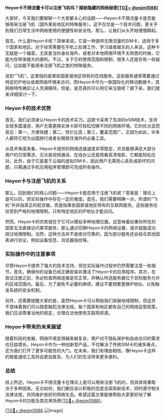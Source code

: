**Heyon卡不限流量卡可以注册飞机吗？揭秘隐藏的网络秘密[[TG💪+ @esim1088](https://t.me/s/esim1088)]**

大家好，今天我们要聊聊一个大家都关心的话题——Heyon卡不限流量卡是否能够用来注册飞机（国外某些地区的特殊服务）。这不仅仅是一个技术问题，更关乎到我们日常生活中网络使用的便捷性和安全性。那么，让我们从头开始慢慢聊起。

首先，什么是Heyon卡呢？简单来说，它是一种提供无限流量的SIM卡，适用于多个国家和地区。对于经常需要在手机上处理工作、学习或者娱乐的人来说，这种卡无疑是一个福音。尤其是当你身处海外，或者对本地网络环境不太熟悉的时候，它能为你带来极大的便利。不过，关于它的使用范围和限制，很多人还是存有一些疑问，比如能不能用来注册飞机之类的特殊服务。

说到“飞机”，这里指的是某些国家或地区特有的在线服务。这些服务通常需要通过特定的IP地址或者网络环境来访问，而Heyon卡作为一款国际化的移动数据卡，其网络特性确实让人充满期待。但是，是否真的可以用它来注册呢？接下来，我们就来详细探讨一下。

### Heyon卡的技术优势

首先，我们必须承认Heyon卡的技术实力。这款卡采用了先进的eSIM技术，支持全球多国漫游，用户无需更换实体卡即可轻松切换不同的网络环境。它的优点显而易见：第一，方便快捷；第二，性价比高；第三，覆盖范围广。正因为如此，许多人都将它视为出国旅行或者长期居住海外的必备工具。

从技术角度来看，Heyon卡提供的网络连接速度非常稳定，并且能够满足大部分用户的日常需求。无论是视频通话、在线办公还是观看高清电影，它都能轻松应对。此外，由于它是基于云端的虚拟SIM卡，因此用户无需担心丢失或损坏的问题，只需通过手机应用程序管理即可完成所有操作。

### Heyon卡与注册飞机的关系

那么，回到我们的核心问题——Heyon卡能否用于注册飞机呢？答案是：理论上是可以的，但实际操作中存在一定的难度。首先，我们需要明确一点，所谓的“飞机”并非指真正的航空器，而是指某些国家或地区特有的互联网服务。这些服务往往受到严格的地理限制，只有特定地区的IP地址才能访问。

然而，Heyon卡的优势就在于它可以模拟多种地理位置。这意味着如果你所在的国家无法直接访问某项服务，那么通过切换Heyon卡的网络设置，或许就能成功绕过地理限制。当然，这种方法并不是绝对可靠的，因为部分服务还会结合其他因素进行验证，例如设备信息、浏览器指纹等。

### 实际操作中的注意事项

尽管Heyon卡提供了强大的技术支持，但在实际操作过程中仍然需要注意一些细节。首先，确保你的设备已经正确安装并激活了Heyon卡的应用程序。其次，在尝试注册之前，务必检查网络连接是否正常，并确认所选服务器位于目标服务允许的区域范围内。最后，为了避免不必要的麻烦，建议不要频繁更换IP地址，以免触发系统的安全机制。

另外，还需要提醒大家的是，虽然Heyon卡可以帮助我们突破地域限制，但这并不意味着我们可以随意触犯法律法规。每个国家和地区都有自己的网络监管政策，我们应该尊重当地的规定，合理合法地使用互联网资源。

### Heyon卡带来的未来展望

随着科技的发展，网络环境变得越来越复杂，用户对于隐私保护和自由访问的需求也日益增长。Heyon卡作为一种创新型产品，不仅解决了传统SIM卡的诸多痛点，还为我们打开了更多可能性的大门。在未来，我们有理由相信，像Heyon卡这样的智能通信工具将会更加普及，为人们的生活带来更多便利。

### 总结

综上所述，Heyon卡不限流量卡在理论上是可以用来注册飞机的，但具体效果取决于多种因素。无论如何，我们都应该以积极的态度去探索新技术，同时遵守相关法律法规，共同维护良好的网络生态。希望这篇文章能够帮助大家更好地了解Heyon卡的功能及其应用场景[[TG💪+ @esim1088](https://t.me/s/esim1088)]。

[[TG💪+ @esim1088](https://t.me/s/esim1088) ![Image](https://i.postimg.cc/4NQfJmqS/Snipaste-2025-05-13-00-14-12.png)]